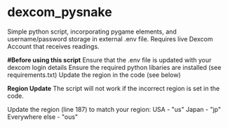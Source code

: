 # dexcom_pysnake
Simple python script, incorporating pygame elements, and username/password storage in external .env file. Requires live Dexcom Account that receives readings.

**#Before using this script**
Ensure that the .env file is updated with your dexcom login details
Ensure the required python libaries are installed (see requirements.txt)
Update the region in the code (see below)

**Region Update**
The script will not work if the incorrect region is set in the code.

Update the region (line 187) to match your region:
  USA - "us"
  Japan - "jp"
  Everywhere else - "ous"
